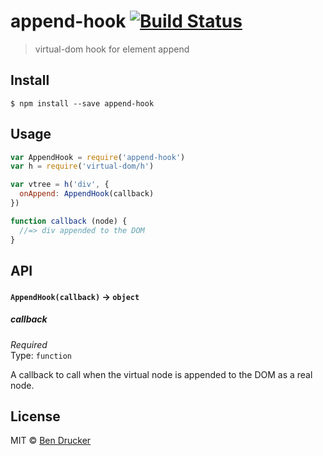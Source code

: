 # append-hook [![Build Status](https://travis-ci.org/bendrucker/append-hook.svg?branch=master)](https://travis-ci.org/bendrucker/append-hook)

> virtual-dom hook for element append


## Install

```
$ npm install --save append-hook
```


## Usage

```js
var AppendHook = require('append-hook')
var h = require('virtual-dom/h')

var vtree = h('div', {
  onAppend: AppendHook(callback)  
})

function callback (node) {
  //=> div appended to the DOM
}
```

## API

#### `AppendHook(callback)` -> `object`

##### callback

*Required*  
Type: `function`

A callback to call when the virtual node is appended to the DOM as a real node.

## License

MIT © [Ben Drucker](http://bendrucker.me)
